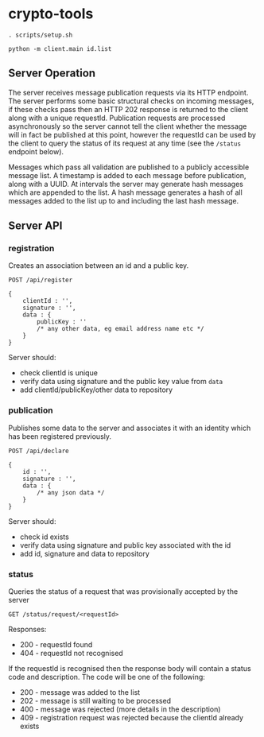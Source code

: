# crypto-tools

    . scripts/setup.sh
    
    python -m client.main id.list

## Server Operation

The server receives message publication requests via its HTTP endpoint. The server performs some basic structural checks on incoming messages, if these checks pass then an HTTP 202 response is returned to the client along with a unique requestId. Publication requests are processed asynchronously so the server cannot tell the client whether the message will in fact be published at this point, however the requestId can be used by the client to query the status of its request at any time (see the `/status` endpoint below).

Messages which pass all validation are published to a publicly accessible message list. A timestamp is added to each message before publication, along with a UUID. At intervals the server may generate hash messages which are appended to the list. A hash message generates a hash of all messages added to the list up to and including the last hash message.


## Server API


### registration

Creates an association between an id and a public key.

    POST /api/register
    
    {
        clientId : '',
        signature : '',
        data : {
            publicKey : ''
            /* any other data, eg email address name etc */
        }
    }

Server should:

* check clientId is unique
* verify data using signature and the public key value from `data`
* add clientId/publicKey/other data to repository


### publication

Publishes some data to the server and associates it with an identity which has been registered previously.

    POST /api/declare
    
    {
        id : '',
        signature : '',
        data : {
            /* any json data */
        }
    }

Server should:

* check id exists
* verify data using signature and public key associated with the id
* add id, signature and data to repository


### status

Queries the status of a request that was provisionally accepted by the server

    GET /status/request/<requestId>

Responses:

* 200 - requestId found
* 404 - requestId not recognised

If the requestId is recognised then the response body will contain a status code and description. The code will be one of the following:

* 200 - message was added to the list
* 202 - message is still waiting to be processed
* 400 - message was rejected (more details in the description)
* 409 - registration request was rejected because the clientId already exists

    
